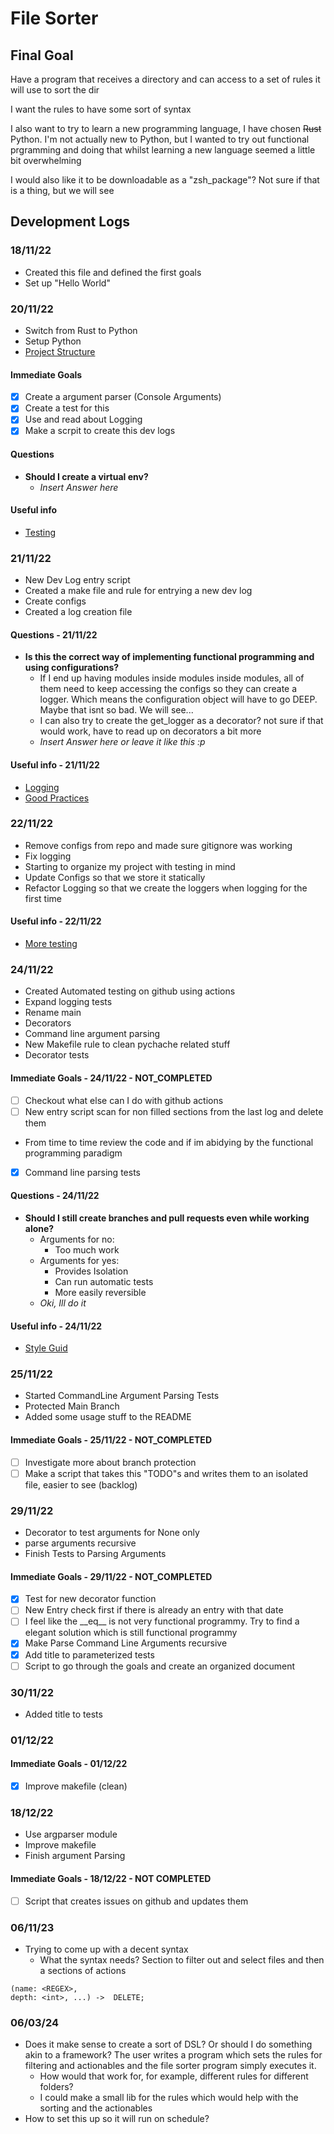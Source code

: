 # File Sorter

## Final Goal

Have a program that receives a directory and can access to a set of rules it will use to sort the dir

I want the rules to have some sort of syntax

I also want to try to learn a new programming language, I have chosen ~~Rust~~ Python. I'm not actually new to Python, but I wanted to try out functional prgramming and doing that whilst learning a new language seemed a little bit overwhelming

I would also like it to be downloadable as a "zsh_package"? Not sure if that is a thing, but we will see

## Development Logs

### 18/11/22

- Created this file and defined the first goals
- Set up "Hello World"

### 20/11/22

- Switch from Rust to Python
- Setup Python
- [Project Structure](https://docs.python-guide.org/writing/structure/)

#### Immediate Goals

- [x] Create a argument parser (Console Arguments)
- [x] Create a test for this
- [x] Use and read about Logging
- [x] Make a scrpit to create this dev logs

#### Questions

- **Should I create a virtual env?**
  - *Insert Answer here*

#### Useful info

- [Testing](https://docs.python-guide.org/writing/tests/)

### 21/11/22

- New Dev Log entry script
- Created a make file and rule for entrying a new dev log
- Create configs
- Created a log creation file

#### Questions - 21/11/22

- **Is this the correct way of implementing functional programming and using configurations?**
  - If I end up having modules inside modules inside modules, all of them need to keep accessing the configs so they can create a logger. Which means the configuration object will have to go DEEP. Maybe that isnt so bad. We will see...
  - I can also try to create the get_logger as a decorator? not sure if that would work, have to read up on decorators a bit more
  - *Insert Answer here or leave it like this :p*

#### Useful info - 21/11/22

- [Logging](https://www.toptal.com/python/in-depth-python-logging)
- [Good Practices](https://www.toptal.com/python/top-10-mistakes-that-python-programmers-make)

### 22/11/22

- Remove configs from repo and made sure gitignore was working
- Fix logging
- Starting to organize my project with testing in mind
- Update Configs so that we store it statically
- Refactor Logging so that we create the loggers when logging for the first time

#### Useful info - 22/11/22

- [More testing](https://realpython.com/python-testing/#executing-your-first-test)

### 24/11/22

- Created Automated testing on github using actions
- Expand logging tests
- Rename main
- Decorators
- Command line argument parsing
- New Makefile rule to clean pychache related stuff
- Decorator tests

#### Immediate Goals - 24/11/22 - NOT_COMPLETED

- [ ] Checkout what else can I do with github actions
- [ ] New entry script scan for non filled sections from the last log and delete them
- From time to time review the code and if im abidying by the functional programming paradigm
- [x] Command line parsing tests

#### Questions - 24/11/22

- **Should I still create branches and pull requests even while working alone?**
  - Arguments for no:
    - Too much work
  - Arguments for yes:
    - Provides Isolation
    - Can run automatic tests
    - More easily reversible
  - *Oki, Ill do it*

#### Useful info - 24/11/22

- [Style Guid](https://peps.python.org/pep-0008/)

### 25/11/22

- Started CommandLine Argument Parsing Tests
- Protected Main Branch
- Added some usage stuff to the README

#### Immediate Goals - 25/11/22 - NOT_COMPLETED

- [ ] Investigate more about branch protection
- [ ] Make a script that takes this "TODO"s and writes them to an isolated file, easier to see (backlog)

### 29/11/22

- Decorator to test arguments for None only
- parse arguments recursive
- Finish Tests to Parsing Arguments

#### Immediate Goals - 29/11/22 - NOT_COMPLETED

- [x] Test for new decorator function
- [ ] New Entry check first if there is already an entry with that date
- [ ] I feel like the \_\_eq\_\_ is not very functional programmy. Try to find a elegant solution which is still functional programmy
- [x] Make Parse Command Line Arguments recursive
- [x] Add title to parameterized tests
- [ ] Script to go through the goals and create an organized document

### 30/11/22

- Added title to tests

### 01/12/22

#### Immediate Goals - 01/12/22

- [x] Improve makefile (clean)

### 18/12/22

- Use argparser module
- Improve makefile
- Finish argument Parsing

#### Immediate Goals - 18/12/22 - NOT COMPLETED

- [ ] Script that creates issues on github and updates them

### 06/11/23

- Trying to come up with a decent syntax
  - What the syntax needs? Section to filter out and select files and then a sections of actions

```
(name: <REGEX>,
depth: <int>, ...) ->  DELETE;
```

### 06/03/24

- Does it make sense to create a sort of DSL? Or should I do something akin to a framework? The user writes a program which sets the rules for filtering and actionables and the file sorter program simply executes it.
  - How would that work for, for example, different rules for different folders?
  - I could make a small lib for the rules which would help with the sorting and the actionables
- How to set this up so it will run on schedule?

